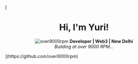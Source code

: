 [<div align="center">

# Hi, I'm Yuri!

![over9000rpm](https://img.shields.io/badge/over9000rpm-000000?style=flat&logo=github&logoColor=white) 
**Developer | Web3 | New Delhi**  
*Building at over 9000 RPM...*

</div>
](https://github.com/over9000rpm)
